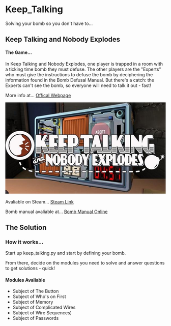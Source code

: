 # Keep_Talking
Solving your bomb so you don't have to...



## Keep Talking and Nobody Explodes
#### The Game...
In Keep Talking and Nobody Explodes, one player is trapped in a room with a ticking time bomb they must defuse. The other players are the "Experts" who must give the instructions to defuse the bomb by deciphering the information found in the Bomb Defusal Manual. But there's a catch: the Experts can't see the bomb, so everyone will need to talk it out - fast! 

More info at... [Offical Webpage](http://www.keeptalkinggame.com/)

![Screenshot](keeptalking.jpeg)

Avaliable on Steam... [Steam Link](http://store.steampowered.com/app/341800/Keep_Talking_and_Nobody_Explodes/)

Bomb manual avaliable at... [Bomb Manual Online](http://www.bombmanual.com/)



## The Solution
### How it works...
Start up keep_talking.py and start by defining your bomb.

From there, decide on the modules you need to solve and answer questions to get solutions - quick!

#### Modules Avaliable
* Subject of The Button
* Subject of Who's on First
* Subject of Memory
* Subject of Complicated Wires
* Subject of Wire Sequences)
* Subject of Passwords
